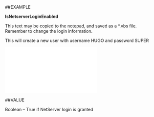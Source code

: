 
##EXAMPLE

**IsNetserverLoginEnabled**

This text may be copied to the notepad, and saved as a *.vbs file. Remember to change the login information.

This will create a new user with username HUGO and password SUPER

![](..\..\Examples\vbs\SOUser.IsNetserverLoginEnabled.vbs.txt)


##VALUE

Boolean – True if NetServer login is granted


